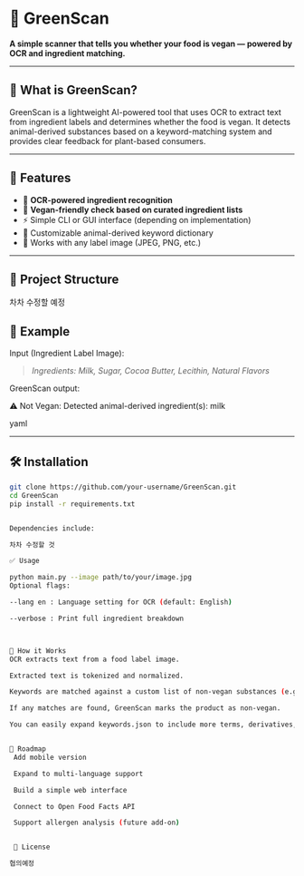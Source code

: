 # 🥬 GreenScan

**A simple scanner that tells you whether your food is vegan — powered by OCR and ingredient matching.**

---

## 📌 What is GreenScan?

GreenScan is a lightweight AI-powered tool that uses OCR to extract text from ingredient labels and determines whether the food is vegan. It detects animal-derived substances based on a keyword-matching system and provides clear feedback for plant-based consumers.

---

## 🚀 Features

- 🧾 **OCR-powered ingredient recognition**
- 🌱 **Vegan-friendly check based on curated ingredient lists**
- ⚡ Simple CLI or GUI interface (depending on implementation)
- 🧠 Customizable animal-derived keyword dictionary
- 📸 Works with any label image (JPEG, PNG, etc.)

---

## 📂 Project Structure

차차 수정할 예정

## 📸 Example

Input (Ingredient Label Image):

> _Ingredients: Milk, Sugar, Cocoa Butter, Lecithin, Natural Flavors_

GreenScan output:

⚠️ Not Vegan: Detected animal-derived ingredient(s): milk

yaml


---

## 🛠️ Installation

```bash
git clone https://github.com/your-username/GreenScan.git
cd GreenScan
pip install -r requirements.txt


Dependencies include:

차차 수정할 것

✅ Usage

python main.py --image path/to/your/image.jpg
Optional flags:

--lang en : Language setting for OCR (default: English)

--verbose : Print full ingredient breakdown



🧠 How it Works
OCR extracts text from a food label image.

Extracted text is tokenized and normalized.

Keywords are matched against a custom list of non-vegan substances (e.g., milk, gelatin, casein, honey).

If any matches are found, GreenScan marks the product as non-vegan.

You can easily expand keywords.json to include more terms, derivatives, or language variants.


📌 Roadmap
 Add mobile version

 Expand to multi-language support

 Build a simple web interface

 Connect to Open Food Facts API

 Support allergen analysis (future add-on)


 📜 License

협의예정



